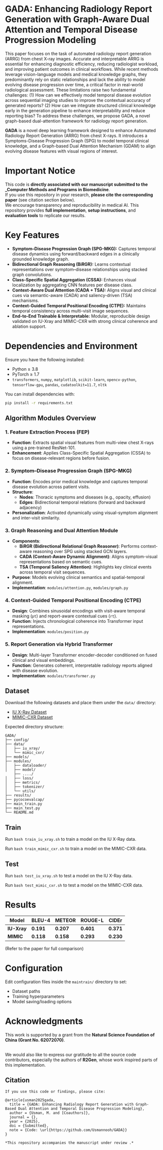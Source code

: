 # GADA: Enhancing Radiology Report Generation with Graph-Aware Dual Attention and Temporal Disease Progression Modeling

This paper focuses on the task of automated radiology report generation (ARRG) from chest X-ray images. Accurate and interpretable ARRG is essential for enhancing diagnostic efficiency, reducing radiologist workload, and improving patient outcomes in clinical workflows. While recent methods leverage vision-language models and medical knowledge graphs, they predominantly rely on static relationships and lack the ability to model evolving disease progression over time, a critical factor in real-world radiological assessment. These limitations raise two fundamental challenges:
(1) How can we effectively model temporal disease evolution across sequential imaging studies to improve the contextual accuracy of generated reports?  (2) How can we integrate structured clinical knowledge early in the generation pipeline to enhance interpretability and reduce reporting bias?  To address these challenges, we propose GADA, a novel graph-based dual-attention framework for radiology report generation. 

**GADA** is a novel deep learning framework designed to enhance Automated Radiology Report Generation (ARRG) from chest X-rays. It introduces a Symptoms-Disease Progression Graph (SPG) to model temporal clinical knowledge, and a Graph-based Dual Attention Mechanism (GDAM) to align evolving disease features with visual regions of interest.



#  Important Notice

 This code is **directly associated with our manuscript submitted to the _Computer Methods and Programs in Biomedicine**.  
If you use this repository in your research, **please cite the corresponding paper** (see citation section below).  
We encourage transparency and reproducibility in medical AI. This repository provides **full implementation**, **setup instructions**, and **evaluation tools** to replicate our results.



# Key Features

- **Symptom–Disease Progression Graph (SPG-MKG):** Captures temporal disease dynamics using forward/backward edges in a clinically grounded knowledge graph.
- **Bidirectional Graph Reasoning (BiRGR):** Learns contextual representations over symptom–disease relationships using stacked graph convolutions.
- **Class-Specific Spatial Aggregation (CSSA):** Enhances visual localization by aggregating CNN features per disease class.
- **Context-Aware Dual Attention (CADA + TSA):** Aligns visual and clinical cues via semantic-aware (CADA) and saliency-driven (TSA) mechanisms.
- **Context-Guided Temporal Positional Encoding (CTPE):** Maintains temporal consistency across multi-visit image sequences.
- **End-to-End Trainable & Interpretable:** Modular, reproducible design validated on IU-Xray and MIMIC-CXR with strong clinical coherence and ablation support.




#  Dependencies and Environment

Ensure you have the following installed:

- Python ≥ 3.8  
- PyTorch ≥ 1.7  
- `transformers`, `numpy`, `matplotlib`, `scikit-learn`, `opencv-python`, `tensorflow-gpu`,  `pandas`, `cudatoolkit=11.7`, `nltk`

You can install dependencies with:

```bash
pip install -r requirements.txt
```
##  Algorithm Modules Overview

### **1. Feature Extraction Process (FEP)**
- **Function**: Extracts spatial visual features from multi-view chest X-rays using a pre-trained ResNet-101.
- **Enhancement**: Applies Class-Specific Spatial Aggregation (CSSA) to focus on disease-relevant regions before fusion.


### **2. Symptom–Disease Progression Graph (SPG-MKG)**
- **Function**: Encodes prior medical knowledge and captures temporal disease evolution across patient visits.
- **Structure**:
  - **Nodes**: Thoracic symptoms and diseases (e.g., opacity, effusion)
  - **Edges**: Bidirectional temporal relations (forward and backward adjacency)
- **Personalization**: Activated dynamically using visual-symptom alignment and inter-visit similarity.



### **3. Graph Reasoning and Dual Attention Module**
- **Components**:
  - **BiRGR (Bidirectional Relational Graph Reasoner)**: Performs context-aware reasoning over SPG using stacked GCN layers.
  - **CADA (Context-Aware Dynamic Alignment)**: Aligns symptom-visual representations based on semantic cues.
  - **TSA (Temporal Saliency Attention)**: Highlights key clinical events across temporal visit sequences.
- **Purpose**: Models evolving clinical semantics and spatial-temporal alignment.
- **Implementation**: `modules/attention.py`, `modules/graph.py`



### **4. Context-Guided Temporal Positional Encoding (CTPE)**
- **Design**: Combines sinusoidal encodings with visit-aware temporal masking (`pt`) and report-aware contextual cues (`rt`).
- **Function**: Injects chronological coherence into Transformer input representations.
- **Implementation**: `modules/position.py`



### **5. Report Generation via Hybrid Transformer**
- **Design**: Multi-layer Transformer encoder-decoder conditioned on fused clinical and visual embeddings.
- **Function**: Generates coherent, interpretable radiology reports aligned with disease evolution.
- **Implementation**: `modules/transformer.py`



 ##  Dataset

Download the following datasets and place them under the `data/` directory:

* [IU X-Ray Dataset](https://iuhealth.org/find-medical-services/x-rays)
* [MIMIC-CXR Dataset](https://physionet.org/content/mimic-cxr-jpg/2.0.0/)

Expected directory structure:

```
GADA/
├── config/
├── data/
│   ├── iu_xray/
│   └── mimic_cxr/
├── models/
├── modules/
│   ├── dataloader/
│   ├── model/
    ├── ..../
│   ├── loss/
│   ├── metrics/
│   ├── tokenizer/
│   └── utils/
├── results/
├── pycocoevalcap/
├── main_train.py
├── main_test.py
└── README.md
```
## Train

Run `bash train_iu_xray.sh` to train a model on the IU X-Ray data.

Run `bash train_mimic_cxr.sh` to train a model on the MIMIC-CXR data.

## Test

Run `bash test_iu_xray.sh` to test a model on the IU X-Ray data.

Run `bash test_mimic_cxr.sh` to test a model on the MIMIC-CXR data.


# Results
| Model    | BLEU-4    | METEOR    | ROUGE-L   | CIDEr     |
| -------- | --------- | --------- | --------- | --------- |
| **IU-Xray** | **0.191** | **0.207** | **0.401** | **0.371** |
| **MIMIC** | **0.118** | **0.158** | **0.293** | **0.230** |

(Refer to the paper for full comparison)
#  Configuration

Edit configuration files inside the `maintrain/` directory to set:

* Dataset paths
* Training hyperparameters
* Model saving/loading options

# Acknowledgments

This work is supported by a grant from the **Natural Science Foundation of China (Grant No. 62072070)**.  <br><br>

We would also like to express our gratitude to all the source code contributors, especially the authors of **R2Gen**, whose work inspired parts of this implementation.


## Citation 
```
If you use this code or findings, please cite:  

@article{usman2025gada,  
  title = {GADA: Enhancing Radiology Report Generation with Graph-Based Dual Attention and Temporal Disease Progression Modeling},  
  author = {Usman, M. and [Coauthors]},  
  journal = {},  
  year = {2025},  
  doi = {Submitted},  
  note = {Code: \url{https://github.com/Usmannooh/GADA}}  
}  

*This repository accompanies the manuscript under review .*  

```


